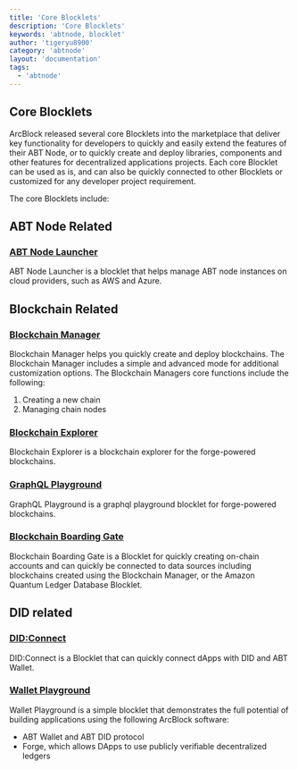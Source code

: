 ```yaml
---
title: 'Core Blocklets'
description: 'Core Blocklets'
keywords: 'abtnode, blocklet'
author: 'tigeryu8900'
category: 'abtnode'
layout: 'documentation'
tags:
  - 'abtnode'
---
```


## Core Blocklets

ArcBlock released several core Blocklets into the marketplace that deliver key functionality for developers to quickly and easily extend the features of their ABT Node, or to quickly create and deploy libraries, components and other features for decentralized applications projects. Each core Blocklet can be used as is, and can also be quickly connected to other Blocklets or customized for any developer project requirement. 

The core Blocklets include: 

## ABT Node Related

### [ABT Node Launcher](https://blocklet.arcblockio.cn/dapp/abt-node-launcher)

ABT Node Launcher is a blocklet that helps manage ABT node instances on cloud providers, such as AWS and Azure.

## Blockchain Related

### [Blockchain Manager](https://blocklet.arcblockio.cn/dapp/blockchain-manager/)

Blockchain Manager helps you quickly create and deploy blockchains. The Blockchain Manager includes a simple and advanced mode for additional customization options. The Blockchain Managers core functions include the following:

1. Creating a new chain
2. Managing chain nodes

### [Blockchain Explorer](https://blocklet.arcblockio.cn/static/@arcblock/block-explorer)

Blockchain Explorer is a blockchain explorer for the forge-powered blockchains.

### [GraphQL Playground](https://blocklet.arcblockio.cn/static/@arcblock/graphql-playground)

GraphQL Playground is a graphql playground blocklet for forge-powered blockchains.

### [Blockchain Boarding Gate](https://blocklet.arcblockio.cn/dapp/blockchain-boarding-gate)

Blockchain Boarding Gate is a Blocklet for quickly creating on-chain accounts and can quickly be connected to data sources including blockchains created using the Blockchain Manager, or the Amazon Quantum Ledger Database Blocklet. 

## DID related

### [DID:Connect](https://blocklet.arcblockio.cn/dapp/did-connect)

DID:Connect is a Blocklet that can quickly connect dApps with DID and ABT Wallet.

### [Wallet Playground](https://blocklet.arcblockio.cn/dapp/wallet-playground)

Wallet Playground is a simple blocklet that demonstrates the full potential of building applications using the following
ArcBlock software:

- ABT Wallet and ABT DID protocol
- Forge, which allows DApps to use publicly verifiable decentralized ledgers

